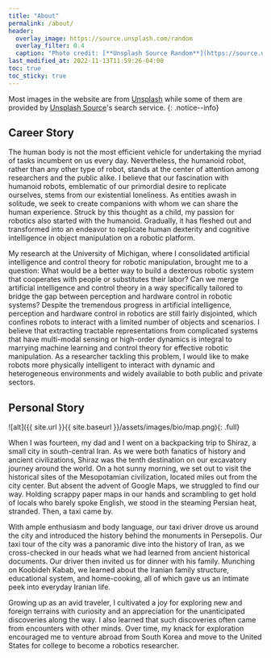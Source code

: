 ```yaml
---
title: "About"
permalink: /about/
header:
  overlay_image: https://source.unsplash.com/random
  overlay_filter: 0.4
  caption: "Photo credit: [**Unsplash Source Random**](https://source.unsplash.com)"
last_modified_at: 2022-11-13T11:59:26-04:00
toc: true
toc_sticky: true
---
```


Most images in the website are from <a href="https://unsplash.com">Unsplash</a> while some of them 
are provided by <a href="https://source.unsplash.com/">Unsplash Source</a>'s search service.
{: .notice--info}

## Career Story

The human body is not the most efficient vehicle for undertaking the myriad of tasks incumbent on us every day. Nevertheless, the humanoid robot, rather than any other type of robot, stands at the center of attention among researchers and the public alike. I believe that our fascination with humanoid robots, emblematic of our primordial desire to replicate ourselves, stems from our existential loneliness. As entities awash in solitude, we seek to create companions with whom we can share the human experience. Struck by this thought as a child, my passion for robotics also started with the humanoid. Gradually, it has fleshed out and transformed into an endeavor to replicate human dexterity and cognitive intelligence in object manipulation on a robotic platform.

My research at the University of Michigan, where I consolidated artificial intelligence and control theory for robotic manipulation, brought me to a question: What would be a better way to build a dexterous robotic system that cooperates with people or substitutes their labor? Can we merge artificial intelligence and control theory in a way specifically tailored to bridge the gap between perception and hardware control in robotic systems? Despite the tremendous progress in artificial intelligence, perception and hardware control in robotics are still fairly disjointed, which confines robots to interact with a limited number of objects and scenarios. I believe that extracting tractable representations from complicated systems that have multi-modal sensing or high-order dynamics is integral to marrying machine learning and control theory for effective robotic manipulation. As a researcher tackling this problem, I would like to make robots more physically intelligent to interact with dynamic and heterogeneous environments and widely available to both public and private sectors.


## Personal Story

![alt]({{ site.url }}{{ site.baseurl }}/assets/images/bio/map.png){: .full}

When I was fourteen, my dad and I went on a backpacking trip to Shiraz, a small city in south-central Iran. As we were both fanatics of history and ancient civilizations, Shiraz was the tenth destination on our excavatory journey around the world. On a hot sunny morning, we set out to visit the historical sites of the Mesopotamian civilization, located miles out from the city center. But absent the advent of Google Maps, we struggled to find our way. Holding scrappy paper maps in our hands and scrambling to get hold of locals who barely spoke English, we stood in the steaming Persian heat, stranded. Then, a taxi came by.

With ample enthusiasm and body language, our taxi driver drove us around the city and introduced the history behind the monuments in Persepolis. Our taxi tour of the city was a panoramic dive into the history of Iran, as we cross-checked in our heads what we had learned from ancient historical documents. Our driver then invited us for dinner with his family. Munching on Koobideh Kabab, we learned about the Iranian family structure, educational system, and home-cooking, all of which gave us an intimate peek into everyday Iranian life. 

Growing up as an avid traveler, I cultivated a joy for exploring new and foreign terrains with curiosity and an appreciation for the unanticipated discoveries along the way. I also learned that such discoveries often came from encounters with other minds. Over time, my knack for exploration encouraged me to venture abroad from South Korea and move to the United States for college to become a robotics researcher.
